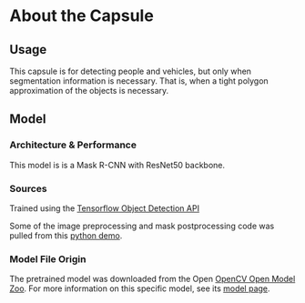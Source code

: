 # About the Capsule
## Usage
This capsule is for detecting people and vehicles, but only when segmentation
information is necessary. That is, when a tight polygon approximation of the 
objects is necessary. 

## Model
### Architecture & Performance
This model is is a Mask R-CNN with ResNet50 backbone.

### Sources
Trained using the [Tensorflow Object Detection API](
https://github.com/tensorflow/models/blob/master/research/object_detection)

Some of the image preprocessing and mask postprocessing code was pulled from
this [python demo][python demo]. 

###  Model File Origin
The pretrained model was downloaded from the Open
[OpenCV Open Model Zoo][open model zoo]. 
For more information on this specific model, see its [model page][model page].

[open model zoo]: https://github.com/opencv/open_model_zoo
[model page]:
https://docs.openvinotoolkit.org/2020.3/_models_intel_instance_segmentation_security_0050_description_instance_segmentation_security_0050.html
[python demo]: 
https://github.com/openvinotoolkit/open_model_zoo/blob/master/demos/python_demos/instance_segmentation_demo/instance_segmentation_demo.py